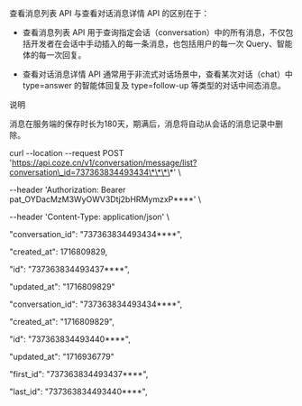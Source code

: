 查看消息列表 API 与查看对话消息详情 API 的区别在于：

-   查看消息列表 API 用于查询指定会话（conversation）中的所有消息，不仅包括开发者在会话中手动插入的每一条消息，也包括用户的每一次 Query、智能体的每一次回复。

-   查看对话消息详情 API 通常用于非流式对话场景中，查看某次对话（chat）中 type=answer 的智能体回复及 type=follow-up 等类型的对话中间态消息。

说明

消息在服务端的保存时长为180天，期满后，消息将自动从会话的消息记录中删除。





curl --location --request POST 'https://api.coze.cn/v1/conversation/message/list?conversation\_id=737363834493434\*\*\*\*' \\

\--header 'Authorization: Bearer pat\_OYDacMzM3WyOWV3Dtj2bHRMymzxP\*\*\*\*' \\

\--header 'Content-Type: application/json' \\





"conversation\_id": "737363834493434\*\*\*\*",

"created\_at": 1716809829,

"id": "737363834493437\*\*\*\*",

"updated\_at": "1716809829"

"conversation\_id": "737363834493434\*\*\*\*",

"created\_at": "1716809829",

"id": "737363834493440\*\*\*\*",

"updated\_at": "1716936779"

"first\_id": "737363834493437\*\*\*\*",

"last\_id": "737363834493440\*\*\*\*",

